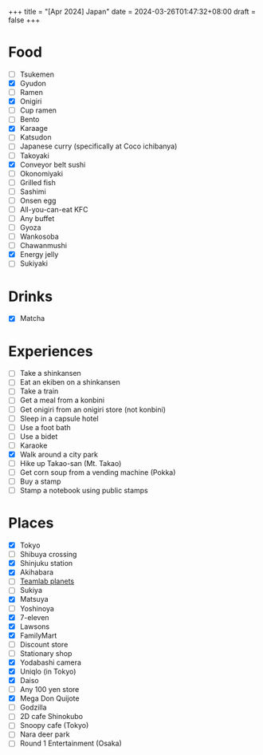 +++
title = "[Apr 2024] Japan"
date = 2024-03-26T01:47:32+08:00
draft = false
+++

# Food

- [ ] Tsukemen
- [x] Gyudon
- [ ] Ramen
- [x] Onigiri
- [ ] Cup ramen
- [ ] Bento
- [x] Karaage
- [ ] Katsudon
- [ ] Japanese curry (specifically at Coco ichibanya)
- [ ] Takoyaki
- [x] Conveyor belt sushi
- [ ] Okonomiyaki
- [ ] Grilled fish
- [ ] Sashimi
- [ ] Onsen egg
- [ ] All-you-can-eat KFC
- [ ] Any buffet
- [ ] Gyoza
- [ ] Wankosoba
- [ ] Chawanmushi
- [x] Energy jelly
- [ ] Sukiyaki

# Drinks

- [x] Matcha 
# Experiences

- [ ] Take a shinkansen
- [ ] Eat an ekiben on a shinkansen
- [ ] Take a train
- [ ] Get a meal from a konbini
- [ ] Get onigiri from an onigiri store (not konbini)
- [ ] Sleep in a capsule hotel
- [ ] Use a foot bath
- [ ] Use a bidet
- [ ] Karaoke
- [x] Walk around a city park
- [ ] Hike up Takao-san (Mt. Takao)
- [ ] Get corn soup from a vending machine (Pokka)
- [ ] Buy a stamp
- [ ] Stamp a notebook using public stamps
# Places

- [x] Tokyo
- [ ] Shibuya crossing
- [x] Shinjuku station
- [x] Akihabara
- [ ] [Teamlab planets](https://www.teamlab.art/e/planets/)
- [ ] Sukiya
- [x] Matsuya
- [ ] Yoshinoya
- [x] 7-eleven
- [x] Lawsons
- [x] FamilyMart
- [ ] Discount store
- [ ] Stationary shop
- [x] Yodabashi camera
- [x] Uniqlo (in Tokyo)
- [x] Daiso
- [ ] Any 100 yen store
- [x] Mega Don Quijote
- [ ] Godzilla
- [ ] 2D cafe Shinokubo
- [ ] Snoopy cafe (Tokyo)
- [ ] Nara deer park
- [ ] Round 1 Entertainment (Osaka)